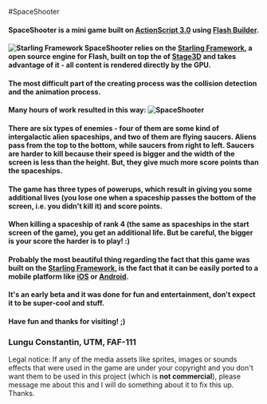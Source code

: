 #SpaceShooter

#### SpaceShooter is a mini game built on [ActionScript 3.0](http://en.wikipedia.org/wiki/ActionScript) using [Flash Builder](http://www.adobe.com/products/flash-builder.html). 
#### ![Starling Framework](http://gamua.com/img/starling/title-logo.png) SpaceShooter relies on the [Starling Framework](http://gamua.com/starling/), a open source engine for Flash, built on top the of [Stage3D](http://www.adobe.com/devnet/flashplayer/stage3d.html) and takes advantage of it - all content is rendered directly by the GPU.
#### The most difficult part of the creating process was the collision detection and the animation process. 
#### Many hours of work resulted in this way: ![SpaceShooter](http://oi39.tinypic.com/euixl2.jpg)
#### There are six types of enemies - four of them are some kind of intergalactic alien spaceships, and two of them are flying saucers. Aliens pass from the top to the bottom, while saucers from right to left. Saucers are harder to kill because their speed is bigger and the width of the screen is less than the height. But, they give much more score points than the spaceships.
#### The game has three types of powerups, which result in giving you some additional lives (you lose one when a spaceship passes the bottom of the screen, i.e. you didn't kill it) and score points.
#### When killing a spaceship of rank 4 (the same as spaceships in the start screen of the game), you get an additional life. But be careful, the bigger is your score the harder is to play! :)
#### Probably the most beautiful thing regarding the fact that this game was built on the [Starling Framework](http://gamua.com/starling/), is the fact that it can be easily ported to a mobile platform like [iOS](http://ro.wikipedia.org/wiki/IOS_(Apple)) or [Android](http://en.wikipedia.org/wiki/Android_(operating_system)).
#### It's an early beta and it was done for fun and entertainment, don't expect it to be super-cool and stuff.
#### Have fun and thanks for visiting! ;)

### Lungu Constantin, UTM, FAF-111

Legal notice: If any of the media assets like sprites, images or sounds effects that were used in the game are under your copyright and you don't want them to be used in this project (which is **not commercial**), please message me about this and I will do something about it to fix this up. Thanks.


